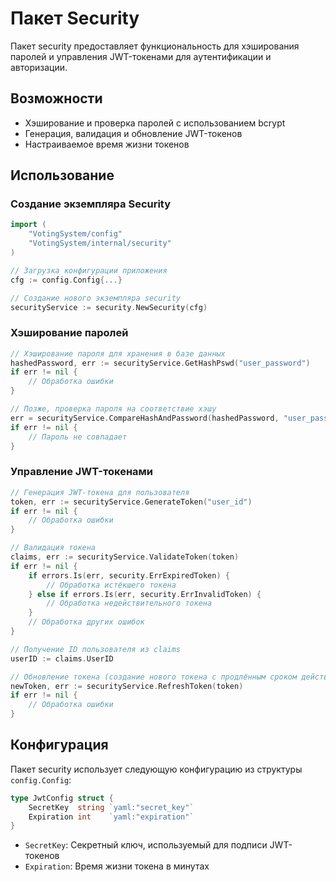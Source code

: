 # Пакет Security

Пакет security предоставляет функциональность для хэширования паролей и управления JWT-токенами для аутентификации и авторизации.

## Возможности

- Хэширование и проверка паролей с использованием bcrypt
- Генерация, валидация и обновление JWT-токенов
- Настраиваемое время жизни токенов

## Использование

### Создание экземпляра Security

```go
import (
    "VotingSystem/config"
    "VotingSystem/internal/security"
)

// Загрузка конфигурации приложения
cfg := config.Config{...}

// Создание нового экземпляра security
securityService := security.NewSecurity(cfg)
```

### Хэширование паролей

```go
// Хэширование пароля для хранения в базе данных
hashedPassword, err := securityService.GetHashPswd("user_password")
if err != nil {
    // Обработка ошибки
}

// Позже, проверка пароля на соответствие хэшу
err = securityService.CompareHashAndPassword(hashedPassword, "user_password")
if err != nil {
    // Пароль не совпадает
}
```

### Управление JWT-токенами

```go
// Генерация JWT-токена для пользователя
token, err := securityService.GenerateToken("user_id")
if err != nil {
    // Обработка ошибки
}

// Валидация токена
claims, err := securityService.ValidateToken(token)
if err != nil {
    if errors.Is(err, security.ErrExpiredToken) {
        // Обработка истёкшего токена
    } else if errors.Is(err, security.ErrInvalidToken) {
        // Обработка недействительного токена
    }
    // Обработка других ошибок
}

// Получение ID пользователя из claims
userID := claims.UserID

// Обновление токена (создание нового токена с продлённым сроком действия)
newToken, err := securityService.RefreshToken(token)
if err != nil {
    // Обработка ошибки
}
```

## Конфигурация

Пакет security использует следующую конфигурацию из структуры `config.Config`:

```go
type JwtConfig struct {
    SecretKey  string `yaml:"secret_key"`
    Expiration int    `yaml:"expiration"`
}
```

- `SecretKey`: Секретный ключ, используемый для подписи JWT-токенов
- `Expiration`: Время жизни токена в минутах

